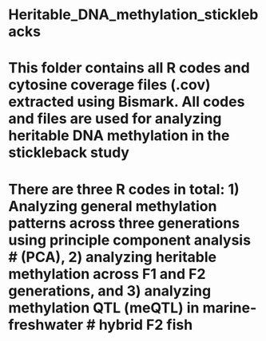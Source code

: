 # Heritable_DNA_methylation_sticklebacks

# This folder contains all R codes and cytosine coverage files (.cov) extracted using Bismark. All codes and files are used for analyzing heritable DNA methylation in the stickleback study

# There are three R codes in total: 1) Analyzing general methylation patterns across three generations using principle component analysis # (PCA), 2) analyzing heritable methylation across F1 and F2 generations, and 3) analyzing methylation QTL (meQTL) in marine-freshwater   # hybrid F2 fish
